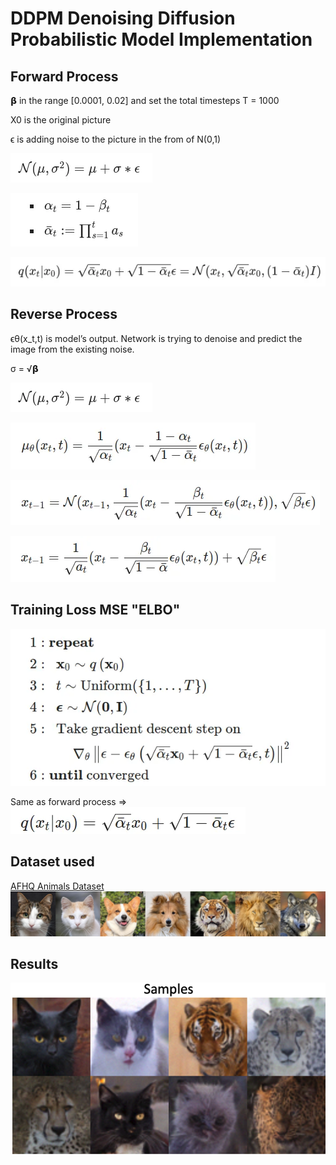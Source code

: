 # DDPM Denoising Diffusion Probabilistic Model Implementation

## Forward Process
𝝱 in the range [0.0001, 0.02] and set the total timesteps T = 1000

X0 is the original picture

ϵ is adding noise to the picture in the from of N(0,1)

![pic](assets/DDPM-pre-forward.png)

![pic](assets/DDPM-alpha-forward.png)

![pic](assets/DDPM-forward.png)

## Reverse Process
ϵθ​(x_t​,t) is model’s output. Network is trying to denoise and predict the image from the existing noise.

σ = √𝝱

![pic](assets/DDPM-pre-forward.png)

![pic](assets/DDPM-reverse-mean.png)

![pic](assets/DDPM-reverse-xt-1.png)

![pic](assets/DDPM-reverse-xt-1-2.png)


## Training Loss MSE "ELBO"

![pic](assets/DDPM-loss1.png)

Same as forward process => ![pic](assets/DDPM-loss2.png)

## Dataset used
[AFHQ Animals Dataset](https://huggingface.co/datasets/huggan/AFHQ)
![pic](assets/AFHQ-dataset.png)

## Results
![pic](assets/DDPM-output.png)
